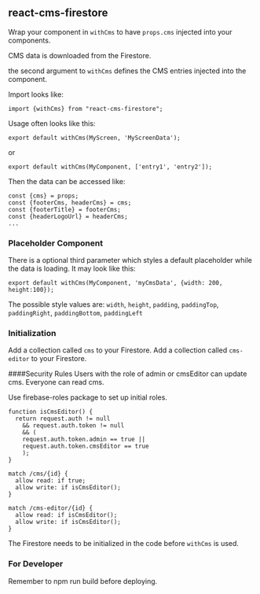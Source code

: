 ## react-cms-firestore

Wrap your component in `withCms` to have `props.cms` injected into your components.

CMS data is downloaded from the Firestore.

the second argument to `withCms` defines the CMS entries injected into the component.

Import looks like:

`import {withCms} from "react-cms-firestore";`

Usage often looks like this:

`export default withCms(MyScreen, 'MyScreenData');`

or 

`export default withCms(MyComponent, ['entry1', 'entry2']);`

Then the data can be accessed like:

```
const {cms} = props;
const {footerCms, headerCms} = cms;
const {footerTitle} = footerCms;
const {headerLogoUrl} = headerCms;
...
```

### Placeholder Component

There is a optional third parameter which styles a
default placeholder while the data is loading. It may look like
this:

`export default withCms(MyComponent, 'myCmsData', {width: 200, height:100});`

The possible style values are:
`width`, `height`, `padding`, `paddingTop`, `paddingRight`, `paddingBottom`, `paddingLeft`

### Initialization

Add a collection called `cms` to your Firestore.
Add a collection called `cms-editor` to your Firestore.

####Security Rules
Users with the role of admin or cmsEditor can update cms.
Everyone can read cms.

Use firebase-roles package to set up initial roles.

```
function isCmsEditor() {
  return request.auth != null 
    && request.auth.token != null 
    && (
    request.auth.token.admin == true || 
    request.auth.token.cmsEditor == true
    );
}

match /cms/{id} {
  allow read: if true;
  allow write: if isCmsEditor();
}

match /cms-editor/{id} {
  allow read: if isCmsEditor();
  allow write: if isCmsEditor();
}
```


The Firestore needs to be initialized in the code before `withCms` is used.

### For Developer

Remember to npm run build before deploying.